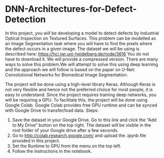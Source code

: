 # DNN-Architectures-for-Defect-Detection

In this project, you will be developing a model to detect defects by Industrial Optical Inspection on Textured Surfaces. This problem can be modelled as an Image Segmentation task where you will have to find the pixels where the defect occurs in a given image.
The dataset we will be using is described here:
https://hci.iwr.uni-heidelberg.de/node/3616
You do not have to download it. We will provide a compressed version.
There are many ways to solve this problem.We will attempt to solve this using deep learning and the approach we will follow is based on the paper on U-Net: Convolutional Networks for Biomedical Image Segmentation.

The project will be done using a high-level library Keras. Although Keras is not very flexible and hence not the preferred choice for most people, it is easy to understand.
Since the project requires training deep networks, you will be requiring a GPU. To facilitate this, the project will be done using Google Colab. Google Colab provides free GPU runtime and can be synced with Google Drive to transfer/load data.
Steps:
1. Save the dataset in your Google Drive.
Go to this link and click the “Add to My Drive” button on the top right.
The dataset will be visible in the root folder of your Google drive after a few seconds.
2. Go to http://colab.research.google.com/ and upload the .ipynb file provided in this project.
3. Set the Runtime to GPU from the menu on the top left.
4. Follow the instructions in the notebook.
